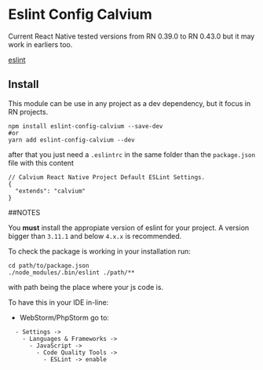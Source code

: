 Eslint Config Calvium
=====================

Current React Native tested versions from RN 0.39.0 to RN 0.43.0 but it may work in earliers too.

[eslint](http://eslint.org/)

## Install

This module can be use in any project as a dev dependency, but it focus in RN projects.

```lang=bash
npm install eslint-config-calvium --save-dev
#or
yarn add eslint-config-calvium --dev
```

after that you just need a `.eslintrc` in the same folder than the `package.json` file with this content
 
```lang=js
// Calvium React Native Project Default ESLint Settings.
{
  "extends": "calvium"
}
```

##NOTES

You **must** install the appropiate version of eslint for your project. A version bigger than `3.11.1` and below `4.x.x` is recommended.

To check the package is working in your installation run:

```lang=bash
cd path/to/package.json
./node_modules/.bin/eslint ./path/**
```

with path being the place where your js code is.

To have this in your IDE in-line:

- WebStorm/PhpStorm go to:

```
  - Settings ->
    - Languages & Frameworks ->
      - JavaScript -> 
        - Code Quality Tools ->
          - ESLint -> enable
```
